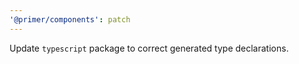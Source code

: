 ```yaml
---
'@primer/components': patch
---
```


Update `typescript` package to correct generated type declarations.
